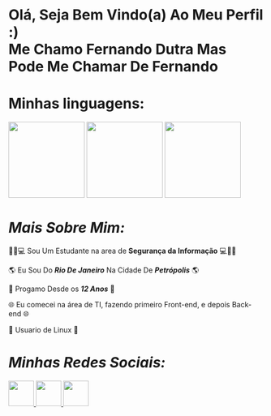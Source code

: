 <h1>Olá, Seja Bem Vindo(a) Ao Meu Perfil :) <br> Me Chamo Fernando Dutra Mas Pode Me Chamar De Fernando</h1>

<h1>Minhas linguagens:</h1>

<div>
    <img height="150cm" src="https://logos-download.com/wp-content/uploads/2016/10/Python_logo_icon-700x697.png">
    <img height="150cm" src="https://th.bing.com/th/id/R.a96a2e420292e68da9d34e859cb2c510?rik=daZZ%2fs93F%2fIluQ&riu=http%3a%2f%2fcostanobreengenharia.com.br%2fwp-content%2fuploads%2f2017%2f05%2flinguagem-C.png&ehk=un3un7guA5N50sdgNwxQnTW9xlLRzeNlrg7IgzY829c%3d&risl=&pid=ImgRaw&r=0">
    <img height="150cm" src="https://static-00.iconduck.com/assets.00/sql-database-sql-azure-icon-1955x2048-4pmty46t.png">
</div>

# ***Mais Sobre Mim:***

👨‍💻💻 Sou Um Estudante na area de **Segurança da Informação** 💻👨‍💻

🌎 Eu Sou Do ***Rio De Janeiro*** Na Cidade De ***Petrópolis*** 🌎

🧒 Progamo Desde os ***12 Anos*** 🧒 

🌐 Eu comecei na área de TI, fazendo primeiro Front-end, e depois Back-end 🌐

🐧 Usuario de Linux 🐧

# ***Minhas Redes Sociais:***

<div>
    <a href="https://twitter.com/FernandoRomano_"><!--Twitter-->
    <img height="50cm" src="https://img.shields.io/badge/Twitter-1DA1F2?style=for-the-badge&logo=twitter&logoColor=white"> 
    <a href="https://www.instagram.com/iduckk_/"><!--Instagram-->
    <img height="50cm" src="https://img.shields.io/badge/Instagram-E4405F?style=for-the-badge&logo=instagram&logoColor=white">
    <a href="https://www.youtube.com/channel/UCwx0ZmftvUEpotkKnKZiJqQ"><!--Youtube-->
    <img height="50cm" src="https://img.shields.io/badge/YouTube-FF0000?style=for-the-badge&logo=youtube&logoColor=white">
</div>

